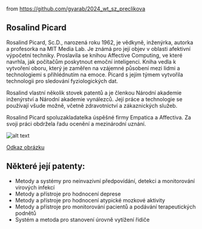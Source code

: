 from <https://github.com/gyarab/2024_wt_sz_preclikova>

## Rosalind Picard

Rosalind Picard, Sc.D., narozená roku 1962, je vědkyně, inženýrka, autorka a profesorka na MIT Media Lab. Je známá pro její objev v oblasti afektivní výpočetní techniky. Proslavila se knihou Affective Computing, ve které navrhla, jak počítačům poskytnout emoční inteligenci. Kniha vedla k vytvoření oboru, který je zaměřen na vzájemné působení mezi lidmi a technologiemi s přihlédnutím na emoce. Picard s jejím týmem vytvořila technologii pro sledování fyziologických dat. 


Rosalind vlastní několik stovek patentů a je členkou Národní akademie inženýrství a Národní akademie vynálezců. Její práce a technologie se používají všude možně, včetně zdravotnictví a zákaznických služeb. 


Rosalind Picard spoluzakladatelka úspěšné firmy Empatica a Affectiva. Za svoji práci obdržela řadu ocenění a mezinárodní uznání. 



![alt text](https://web.media.mit.edu/~picard/img/Picard-credit-A-Ryan.png)

[Odkaz obrázku](https://web.media.mit.edu/~picard/img/Picard-credit-A-Ryan.png)


## Některé její patenty: 
- Metody a systémy pro neinvazivní předpovídání, detekci a monitorování virových infekcí
- Metody a přístroje pro hodnocení deprese
- Metody a přístroje pro hodnocení atypické mozkové aktivity
- Metody a přístroje pro monitorování pacientů a podávání terapeutických podnětů
- Systém a metoda pro stanovení úrovně vytížení řidiče
